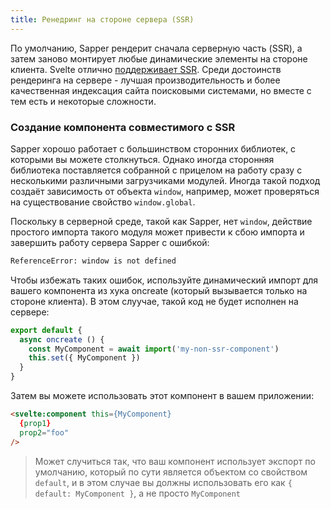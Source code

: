 ```yaml
---
title: Ренедринг на стороне сервера (SSR)
---
```


По умолчанию, Sapper рендерит сначала серверную часть (SSR), а затем заново монтирует любые динамические элементы на стороне клиента. Svelte отлично [поддерживает SSR](https://svelte.technology/guide#server-side-rendering). Среди достоинств рендеринга на сервере - лучшая производительность и более качественная индексация сайта поисковыми системами, но вместе с тем есть и некоторые сложности.

### Создание компонента совместимого с SSR

Sapper хорошо работает с большинством сторонних библиотек, с которыми вы можете столкнуться. Однако иногда сторонняя библиотека поставляется собранной с прицелом на работу сразу с несколькими различными загрузчиками модулей. Иногда такой подход создаёт зависимость от объекта `window`, например, может проверяться на существование свойство `window.global`.

Поскольку в серверной среде, такой как Sapper, нет `window`, действие простого импорта такого модуля может привести к сбою импорта и завершить работу сервера Sapper с ошибкой:

```bash
ReferenceError: window is not defined
```

Чтобы избежать таких ошибок, используйте динамический импорт для вашего компонента из хука oncreate (который вызывается только на стороне клиента). В этом слуучае, такой код не будет исполнен на сервере:

```js
export default {
  async oncreate () {
    const MyComponent = await import('my-non-ssr-component')
    this.set({ MyComponent })
  }
}
```

Затем вы можете использовать этот компонент в вашем приложении:

```html
<svelte:component this={MyComponent}
  {prop1}
  prop2="foo"
/>
```
> Может случиться так, что ваш компонент использует экспорт по умолчанию, который по сути является объектом со свойством `default`, и в этом случае вы должны использовать его как `{ default: MyComponent }`, а не просто `MyComponent`
